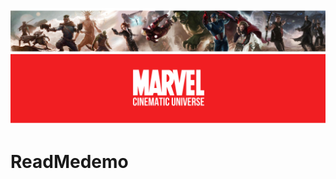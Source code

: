 ![Philadelphia's Magic Gardens. This place was so cool!](marvel_banner.png
 "The MCU")

# ReadMedemo